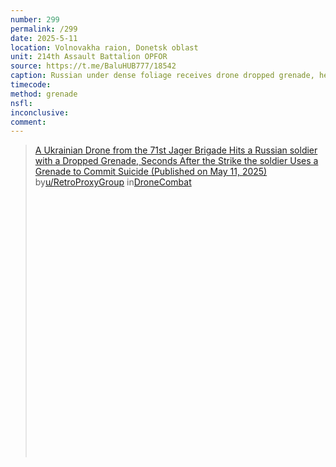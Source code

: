 ```yaml
---
number: 299
permalink: /299
date: 2025-5-11
location: Volnovakha raion, Donetsk oblast
unit: 214th Assault Battalion OPFOR 
source: https://t.me/BaluHUB777/18542
caption: Russian under dense foliage receives drone dropped grenade, he pulls the pin on his own, puts in under his vest followed by an explosion
timecode: 
method: grenade
nsfl: 
inconclusive: 
comment: 
---
```

<blockquote class="reddit-embed-bq" style="height:500px" data-embed-height="740"><a href="https://www.reddit.com/r/DroneCombat/comments/1kkaofm/a_ukrainian_drone_from_the_71st_jager_brigade/">A Ukrainian Drone from the 71st Jager Brigade Hits a Russian soldier with a Dropped Grenade, Seconds After the Strike the soldier Uses a Grenade to Commit Suicide (Published on May 11, 2025)</a><br> by<a href="https://www.reddit.com/user/RetroProxyGroup/">u/RetroProxyGroup</a> in<a href="https://www.reddit.com/r/DroneCombat/">DroneCombat</a></blockquote><script async="" src="https://embed.reddit.com/widgets.js" charset="UTF-8"></script>